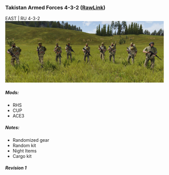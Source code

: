### Takistan Armed Forces 4-3-2  ([RawLink](https://raw.githubusercontent.com/rempopo/Gear_Kits_Collection/master/East/Takistan%20Armed%20Forces%204-3-2/Kit%20TAF%204-3-2.sqf))
EAST | RU 4-3-2
<br />
<img src="https://raw.githubusercontent.com/rempopo/Gear_Kits_Collection/master/East/Takistan%20Armed%20Forces%204-3-2/taf_overview.jpg" />

##### Mods:
- RHS
- CUP
- ACE3

##### Notes:
- Randomized gear
- Random kit
- Night Items
- Cargo kit

##### Revision 1
